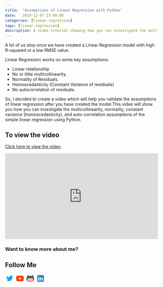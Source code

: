 ```yaml
---
title:  "Assumptions of Linear Regression with Python"
date:   2019-12-07 17:00:00
categories: [linear-regression]
tags: [linear-regression]
description: A video tutorial showing how you can investigate the multicollinearity, normality, constant variance (homoscedasticity), and auto-correlation assumptions of the simple linear regression using Python.
---
```


A lot of us stop once we have created a Linear Regression model with high R-squared or a low RMSE value.

Linear Regression works on some key assumptions:
- Linear relationship
- No or little multicollinearity.
- Normality of Residuals.
- Homoscedasticity (Constant Variance of residuals)
- No autocorrelation of residuals.

So, I decided to create a video which will help you validate the assumptions of linear regression after you have created the model.This video will show you how you can investigate the multicollinearity, normality, constant variance (homoscedasticity), and auto-correlation assumptions of the simple linear regression using Python.

## To view the video

<p> <a href="https://www.youtube.com/watch?v=rw84t7QU2O0">Click here to view the video</a>.</p>

<div style="position: relative; padding-bottom: 56.25%; height: 0; overflow: hidden;">
  <iframe src="https://www.youtube.com/embed/rw84t7QU2O0" style="position: absolute; top: 0; left: 0; width: 100%; height: 100%; border:0;" allowfullscreen title="YouTube Video"></iframe>
</div>

### Want to know more about me?
## Follow Me
<a href="https://twitter.com/_bhaveshbhatt" target="_blank"><img class="ai-subscribed-social-icon" src="/assets/images/tw.png" width="30"></a>
<a href="https://www.youtube.com/bhaveshbhatt8791/" target="_blank"><img class="ai-subscribed-social-icon" src="/assets/images/ytb.png" width="30"></a>
<a href="https://github.com/bhattbhavesh91" target="_blank"><img class="ai-subscribed-social-icon" src="/assets/images/gthb.png" width="30"></a>
<a href="https://www.linkedin.com/in/bhattbhavesh91/" target="_blank"><img class="ai-subscribed-social-icon" src="/assets/images/lnkdn.png" width="30"></a>
